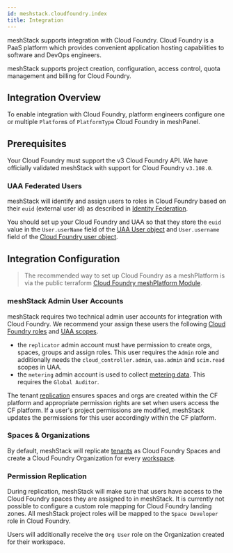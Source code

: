```yaml
---
id: meshstack.cloudfoundry.index
title: Integration
---
```


meshStack supports integration with Cloud Foundry. Cloud Foundry is a PaaS platform which provides convenient application hosting capabilities to software and DevOps engineers.

meshStack supports project creation, configuration, access control, quota management and billing for Cloud Foundry.

## Integration Overview

To enable integration with Cloud Foundry, platform engineers configure one or multiple `Platform`s of `PlatformType` Cloud Foundry in meshPanel.

## Prerequisites 

Your Cloud Foundry must support the v3 Cloud Foundry API.
We have officially validated meshStack with support for Cloud Foundry `v3.108.0`.

### UAA Federated Users

meshStack will identify and assign users to roles in Cloud Foundry based on their `euid` (external user id) as described in [Identity Federation](meshstack.identity-federation.md#externally-provisioned-identities).

You should set up your Cloud Foundry and UAA so that they store the `euid` value in the `User.userName` field of the [UAA User object](https://docs.cloudfoundry.org/api/uaa/version/77.8.0/index.html#get) and `User.username` field of the [Cloud Foundry user object](http://v3-apidocs.cloudfoundry.org/version/3.164.0/index.html#users).

## Integration Configuration

> The recommended way to set up Cloud Foundry as a meshPlatform is via the public terraform [Cloud Foundry meshPlatform Module](https://github.com/meshcloud/terraform-cloudfoundry-meshplatform).

### meshStack Admin User Accounts

meshStack requires two technical admin user accounts for integration with Cloud Foundry. We recommend your assign these 
users the following [Cloud Foundry roles](https://docs.cloudfoundry.org/concepts/roles.html) and [UAA scopes](https://docs.cloudfoundry.org/concepts/architecture/uaa.html#scopes).

- the `replicator` admin account must have permission to create orgs, spaces, groups and assign roles. This user requires the
  `Admin` role and additionally needs the `cloud_controller.admin`, `uaa.admin` and  `scim.read` scopes in UAA.
- the `metering` admin account is used to collect [metering data](meshstack.cloudfoundry.metering.md). This requires the `Global Auditor`.

The tenant [replication](/concepts/tenant) ensures spaces and orgs are created within the CF platform and appropriate permission rights are set when users access the CF platform. If a user's project permissions are modified, meshStack updates the permissions for this user accordingly within the CF platform.

### Spaces & Organizations

By default, meshStack will replicate [tenants](/concepts/tenant) as Cloud Foundry Spaces and create a
Cloud Foundry Organization for every [workspace](/concepts/workspace).

### Permission Replication

During replication, meshStack will make sure that users have access to the Cloud Foundry spaces they are assigned to in meshStack.
It is currently not possible to configure a custom role mapping for Cloud Foundry landing zones. All meshStack project roles
will be mapped to the `Space Developer` role in Cloud Foundry.

Users will additionally receive the `Org User` role on the Organization created for their workspace.

